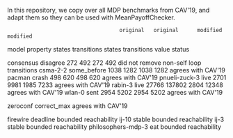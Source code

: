In this repository, we copy over all MDP benchmarks from CAV'19, 
and adapt them so they can be used with MeanPayoffChecker.

                                        original   original      modified  modified    
model                    property       states     transitions   states    transitions  value   status
                                                                                                            
consensus                disagree         272         492         272        492                did not remove non-self loop  transitions
csma-2-2                 some_before     1038        1282        1038       1282                agrees with CAV'19
pacman                   crash            498         620         498        620                agrees with CAV'19
pnueli-zuck-3            live            2701        9981        1985       7233                agrees with CAV'19
rabin-3                  live           27766      137802        2804      12348                agrees with CAV'19
wlan-0                   sent            2954        5202        2954       5202                agrees with CAV'19

zeroconf                 correct_max                                                            agrees with CAV'19

firewire                 deadline                                                               bounded reachability
ij-10                    stable                                                                 bounded reachability
ij-3                     stable                                                                 bounded reachability
philosophers-mdp-3       eat                                                                    bounded reachability
